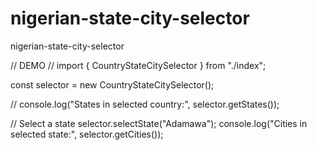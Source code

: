 # nigerian-state-city-selector

nigerian-state-city-selector

// DEMO //
import { CountryStateCitySelector } from "./index";

const selector = new CountryStateCitySelector();

// console.log("States in selected country:", selector.getStates());

// Select a state
selector.selectState("Adamawa");
console.log("Cities in selected state:", selector.getCities());

